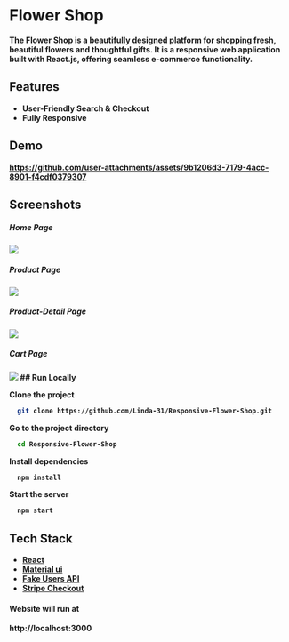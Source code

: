 # Flower Shop

<b> The Flower Shop is a beautifully designed platform for shopping fresh, beautiful flowers and thoughtful gifts. It is a responsive web application built with React.js, offering seamless e-commerce functionality.<b>
## Features

- User-Friendly Search & Checkout
- Fully Responsive
## Demo
https://github.com/user-attachments/assets/9b1206d3-7179-4acc-8901-f4cdf0379307
## Screenshots
<h5>Home Page</h5>
<img src="https://github.com/user-attachments/assets/2f2c9a95-696a-4866-88f6-ddc9d0e50253"/>
<h5>Product Page</h5>
<img src="https://github.com/user-attachments/assets/e4191586-073f-440e-92c1-7b747431257a"/>
<h5>Product-Detail Page</h5>
<img src="https://github.com/user-attachments/assets/a4b6849a-238c-4439-a4c8-d13dc7832600"/>
<h5>Cart Page</h5>
<img src="https://github.com/user-attachments/assets/7852e161-e641-46f2-8d32-fc4c18f5da99"/>
## Run Locally

Clone the project

```bash
  git clone https://github.com/Linda-31/Responsive-Flower-Shop.git
```

Go to the project directory

```bash
  cd Responsive-Flower-Shop
```

Install dependencies

```bash
  npm install
```
Start the server

```bash
  npm start
```
## Tech Stack

* [React](https://reactjs.org/)
* [Material ui](https://mui.com/material-ui)
* [Fake Users API](https://api.escuelajs.co/api/v1/users)
* [Stripe Checkout](https://www.npmjs.com/package/react-stripe-checkout)
  
<h4>Website will run at </h4>http://localhost:3000
